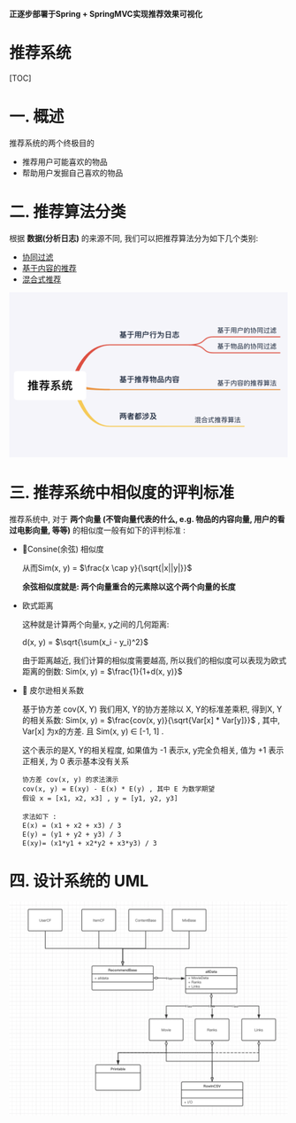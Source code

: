 **正逐步部署于Spring + SpringMVC实现推荐效果可视化**



# 推荐系统

[TOC]

# 一. 概述

推荐系统的两个终极目的 

* 推荐用户可能喜欢的物品
* 帮助用户发掘自己喜欢的物品







# 二. 推荐算法分类



根据 **数据(分析日志)** 的来源不同, 我们可以把推荐算法分为如下几个类别: 

- [协同过滤](协同过滤.md)
- [基于内容的推荐](基于内容的推荐.md)
- [混合式推荐](混合式推荐算法.md)



<img src = 'image/2019-08-02-RecommendSystem.png' />







# 三. 推荐系统中相似度的评判标准

推荐系统中, 对于 **两个向量 (不管向量代表的什么, e.g. 物品的内容向量, 用户的看过电影向量, 等等)** 的相似度一般有如下的评判标准 : 

- 🌟Consine(余弦) 相似度 

  从而Sim(x, y)  = $\frac{x \cap y}{\sqrt{|x||y|}}$ 

  **余弦相似度就是: 两个向量重合的元素除以这个两个向量的长度**



- 欧式距离

  这种就是计算两个向量x, y之间的几何距离:

  d(x, y) = $\sqrt{\sum(x_i - y_i)^2}$

  由于距离越近, 我们计算的相似度需要越高, 所以我们的相似度可以表现为欧式距离的倒数:
  Sim(x, y) = $\frac{1}{1+d(x, y)}$



- 🌟 皮尔逊相关系数

  基于协方差 cov(X, Y) 我们用X, Y的协方差除以 X, Y的标准差乘积, 得到X, Y的相关系数:
  Sim(x, y) = $\frac{cov(x, y)}{\sqrt{Var[x] * Var[y]}}$ , 其中, Var[x] 为x的方差. 且 Sim(x, y) $\in$ [-1, 1] .

  这个表示的是X, Y的相关程度, 如果值为 -1 表示x, y完全负相关, 值为 +1 表示正相关, 为 0 表示基本没有关系	

  ```
  协方差 cov(x, y) 的求法演示
  cov(x, y) = E(xy) - E(x) * E(y) , 其中 E 为数学期望
  假设 x = [x1, x2, x3] , y = [y1, y2, y3]
  
  求法如下 : 
  E(x) = (x1 + x2 + x3) / 3 
  E(y) = (y1 + y2 + y3) / 3
  E(xy)= (x1*y1 + x2*y2 + x3*y3) / 3
  ```







# 四. 设计系统的 UML





<img src='image/2019-08-02-uml.png' />























